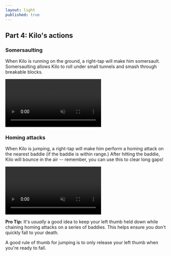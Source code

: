 ```yaml
---
layout: light
published: true
---
```


## Part 4: Kilo's actions

### Somersaulting

When Kilo is running on the ground, a right-tap will make him somersault. Somersaulting allows Kilo to roll under small tunnels and smash through breakable blocks.

<video autoplay="" loop="" muted="">
	<source type="video/webm" src="http://i.imgur.com/Parpt9h.webm">
    <source type="video/mp4" src="http://i.imgur.com/Parpt9h.mp4">
</video>

### Homing attacks

When Kilo is jumping, a right-tap will make him perform a homing attack on the nearest baddie (if the baddie is within range.) After hitting the baddie, Kilo will bounce in the air -- remember, you can use this to clear long gaps!

<video autoplay="" loop="" muted="">
	<source type="video/webm" src="http://i.imgur.com/u23ai52.webm">
    <source type="video/mp4" src="http://i.imgur.com/u23ai52.mp4">
</video>

**Pro Tip:** It's *usually* a good idea to keep your left thumb held down while chaining homing attacks on a series of baddies. This helps ensure you don't quickly fall to your death.

A good rule of thumb for jumping is to only release your left thumb when you're ready to fall.